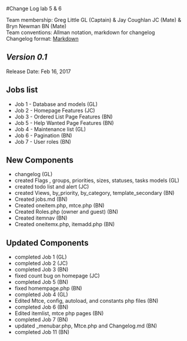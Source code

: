 #Change Log lab 5 & 6

Team membership:  Greg Little GL (Captain) & Jay Coughlan JC (Mate) & Bryn Newman BN (Mate)  
Team conventions: Allman notation, markdown for changelog  
Changelog format: [Markdown](https://github.com/adam-p/markdown-here/wiki/Markdown-Cheatsheet) 

## *Version 0.1*

Release Date: Feb 16, 2017

## Jobs list

- Job 1 - Database and models (GL)
- Job 2 - Homepage Features (JC)
- Job 3 - Ordered List Page Features (BN)
- Job 5 - Help Wanted Page Features (BN)
- Job 4 - Maintenance list (GL)
- Job 6 - Pagination (BN)
- Job 7 - User roles (BN)

## New Components

- changelog (GL)
- created Flags , groups, priorities, sizes, statuses, tasks models (GL)
- created todo list and alert (JC)
- created Views, by_priority, by_category, template_secondary (BN)
- Created jobs.md (BN)
- Created oneitem.php, mtce.php (BN)
- Created Roles.php (owner and guest) (BN)
- Created itemnav (BN)
- Created oneitemx.php, itemadd.php (BN)


## Updated Components

- completed Job 1 (GL)
- completed Job 2 (JC)
- completed Job 3 (BN)
- fixed count bug on homepage (JC)
- completed Job 5 (BN)
- fixed homempage.php (BN)
- completed Job 4 (GL)
- Edited Mtce, config, autoload, and constants php files (BN)
- completed Job 6 (BN)
- Edited itemlist, mtce php pages (BN)
- completed Job 7 (BN)
- updated _menubar.php, Mtce.php and Changelog.md (BN)
- completed Job 11 (BN) 